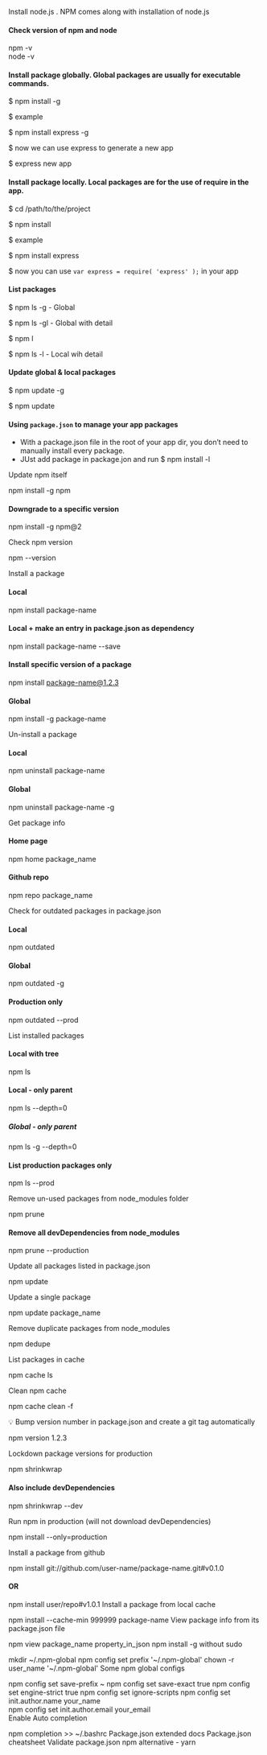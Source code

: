 
Install node.js . NPM comes along with installation of node.js

#### Check version of npm and node
npm -v  
node -v

#### Install package globally. Global packages are usually for executable commands.
$ npm install <package name> -g

$ example

$ npm install express -g

$ now we can use express to generate a new app

$ express new app

#### Install package locally. Local packages are for the use of require in the app.
$ cd /path/to/the/project

$ npm install <package name>

$ example

$ npm install express

$ now you can use `var express = require( 'express' );` in your app

#### List packages
$ npm ls -g - Global

$ npm ls -gl - Global with detail

$ npm l

$ npm ls -l - Local wih detail

#### Update global & local packages
$ npm update -g

$ npm update

#### Using `package.json` to manage your app packages
- With a package.json file in the root of your app dir, you don’t need to manually install every package.
- JUst add package in package.jon and run $ npm install -l

Update npm itself

npm install -g npm

#### Downgrade to a specific version
npm install -g npm@2

Check npm version

npm --version

Install a package

#### Local 
npm install package-name

#### Local + make an entry in package.json as dependency
npm install package-name --save

#### Install specific version of a package
npm install package-name@1.2.3

#### Global
npm install -g package-name

Un-install a package

#### Local
npm uninstall package-name

#### Global
npm uninstall package-name -g

Get package info

#### Home page
npm home package_name

#### Github repo
npm repo package_name

Check for outdated packages in package.json

#### Local
npm outdated

#### Global
npm outdated -g

#### Production only
npm outdated --prod

List installed packages

#### Local with tree
npm ls

#### Local - only parent
npm ls --depth=0

##### Global - only parent
npm ls -g --depth=0

#### List production packages only
npm ls --prod

Remove un-used packages from node_modules folder

npm prune

#### Remove all devDependencies from node_modules 
npm prune --production

Update all packages listed in package.json

npm update

Update a single package

npm update package_name

Remove duplicate packages from node_modules

npm dedupe

List packages in cache

npm cache ls

Clean npm cache

npm cache clean -f

💡 Bump version number in package.json and create a git tag automatically

npm version 1.2.3

Lockdown package versions for production

npm shrinkwrap
#### Also include devDependencies
npm shrinkwrap --dev

Run npm in production (will not download devDependencies)

npm install --only=production

Install a package from github

npm install git://github.com/user-name/package-name.git#v0.1.0
#### OR
npm install user/repo#v1.0.1
Install a package from local cache

npm install --cache-min 999999 package-name
View package info from its package.json file

npm view package_name property_in_json
npm install -g without sudo

mkdir ~/.npm-global
npm config set prefix '~/.npm-global'
chown -r user_name '~/.npm-global'
Some npm global configs

npm config set save-prefix ~
npm config set save-exact true
npm config set engine-strict true
npm config set ignore-scripts
npm config set init.author.name your_name  
npm config set init.author.email your_email  
Enable Auto completion

npm completion >> ~/.bashrc
Package.json extended docs
Package.json cheatsheet
Validate package.json
npm alternative - yarn
